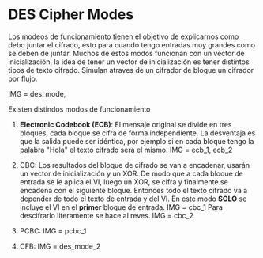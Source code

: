 # DES Cipher Modes
Los modeos de funcionamiento tienen el objetivo de explicarnos como debo juntar el cifrado, esto para cuando tengo entradas muy grandes como se deben de juntar.
Muchos de estos modos funcionan con un vector de inicialización, la idea de tener un vector de inicialización es tener distintos tipos de texto cifrado.
Simulan atraves de un cifrador de bloque un cifrador por flujo.

IMG = des_mode, 

Existen distindos modos de funcionamiento
1. **Electronic Codebook (ECB)**: El mensaje original se divide en tres bloques, cada bloque se cifra de forma independiente. La desventaja es que la salida puede ser idéntica, por ejemplo si en cada bloque tengo la palabra "Hola" el texto cifrado será el mismo.
IMG = ecb_1, ecb_2

2. CBC: Los resultados del bloque de cifrado se van a encadenar, usarán un vector de inicialización y un XOR. De modo que a cada bloque de entrada se le aplica el VI, luego un XOR, se cifra y finalmente se encadena con el siguiente bloque. Entonces todo el texto cifrado va a depender de todo el texto de entrada y del VI. En este modo **SOLO** se incluye el VI en el **primer** bloque de entrada. 
IMG = cbc_1
Para descifrarlo literamente se hace al reves. 
IMG = cbc_2

3. PCBC:
IMG = pcbc_1

3. CFB:
IMG  = des_mode_2

